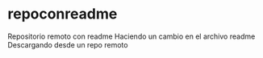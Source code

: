 # repoconreadme
Repositorio remoto con readme
Haciendo un cambio en el archivo readme
Descargando desde un repo remoto
